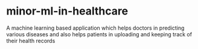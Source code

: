 # minor-ml-in-healthcare
A machine learning based application which helps doctors in predicting various diseases and also helps patients in uploading and keeping track of their health records 
